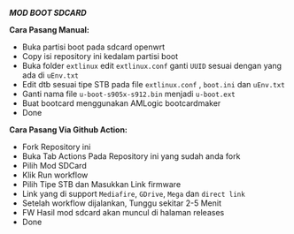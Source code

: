 ***MOD BOOT SDCARD***

**Cara Pasang Manual:**

* Buka partisi boot pada sdcard openwrt
* Copy isi repository ini kedalam partisi boot
* Buka folder ```extlinux``` edit ```extlinux.conf``` ganti ```UUID``` sesuai dengan yang ada di ```uEnv.txt```
* Edit dtb sesuai tipe STB pada file ```extlinux.conf``` , ```boot.ini``` dan ```uEnv.txt```
* Ganti nama file ```u-boot-s905x-s912.bin``` menjadi ```u-boot.ext```
* Buat bootcard menggunakan AMLogic bootcardmaker
* Done

**Cara Pasang Via Github Action:**

* Fork Repository ini
* Buka Tab Actions Pada Repository ini yang sudah anda fork
* Pilih Mod SDCard
* Klik Run workflow
* Pilih Tipe STB dan Masukkan Link firmware
* Link yang di support ```Mediafire```, ```GDrive```, ```Mega``` dan ```direct link```
* Setelah workflow dijalankan, Tunggu sekitar 2-5 Menit
* FW Hasil mod sdcard akan muncul di halaman releases
* Done
